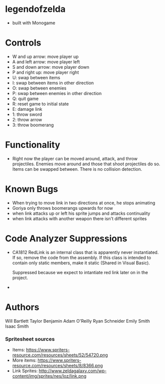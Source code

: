 # legendofzelda
- built with Monogame

# Controls
- W and up arrow: move player up
- A and left arrow: move player left
- S and down arrow: move player down
- P and right up: move player right
- U: swap between items
- I: swap between items in other direction
- O: swap between enemies
- P: swap between enemies in other direction
- Q: quit game
- R: reset game to initial state
- E: damage link
- 1: throw sword
- 2: throw arrow
- 3: throw boomerang

# Functionality
- Right now the player can be moved around, attack, and throw projectiles.  Enemies move around and those that shoot projectiles
  do so.  Items can be swapped between.  There is no collision detection.

# Known Bugs
- When trying to move link in two directions at once, he stops animating
- Goriya only throws boomerangs upwards for now
- when link attacks up or left his sprite jumps and attacks continuality
- when link attacks with another weapon there isn't different sprites 

# Code Analyzer Suppressions
- CA1812	RedLink is an internal class that is apparently never instantiated. If so, remove the code from the assembly. 
  If this class is intended to contain only static members, make it static (Shared in Visual Basic).

  Suppressed because we expect to intantiate red link later on in the project.

- 


# Authors
Will Bartlett
Taylor Benjamin
Adam O'Reilly
Ryan Schneider
Emily Smith
Isaac Smith

### Spritesheet sources
- Items: https://www.spriters-resource.com/resources/sheets/52/54720.png
- More items: https://www.spriters-resource.com/resources/sheets/8/8366.png
- Link Sprites: http://www.zeldagalaxy.com/wp-content/img/sprites/nes/loz/link.png